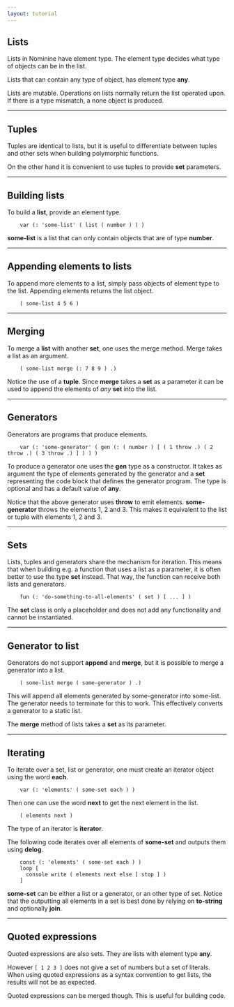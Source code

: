 ```yaml
---
layout: tutorial
---
```



Lists
-----

Lists in Nominine have element type. The element type decides what type of objects can be in the list.

Lists that can contain any type of object, has element type **any**.

Lists are mutable. Operations on lists normally return the list operated upon.
If there is a type mismatch, a none object is produced.

<hr>

Tuples
------

Tuples are identical to lists, but it is useful to differentiate between tuples and other sets when building polymorphic functions.

On the other hand it is convenient to use tuples to provide **set** parameters.

<hr>

Building lists
--------------

To build a **list**, provide an element type.

        var (: 'some-list' ( list ( number ) ) )

**some-list** is a list that can only contain objects that are of type **number**.

<hr>

Appending elements to lists
---------------------------

To append more elements to a list, simply pass objects of element type to the list.
Appending elements returns the list object.

        ( some-list 4 5 6 )

<hr>

Merging
-------

To merge a **list** with another **set**, one uses the merge method. Merge takes a list as an argument.

        ( some-list merge (: 7 8 9 ) .)

Notice the use of a **tuple**.
Since **merge** takes a **set** as a parameter it can be used to append the elements of *any* **set** into the list.

<hr>

Generators
----------

Generators are programs that produce elements.

        var (: 'some-generator' ( gen (: ( number ) [ ( 1 throw .) ( 2 throw .) ( 3 throw .) ] ) ) )

To produce a generator one uses the **gen** type as a constructor. It takes as argument the type of elements
generated by the generator and a **set** representing the code block that defines the generator program. The type is
optional and has a default value of **any**.

Notice that the above generator uses **throw** to emit elements.
**some-generator** throws the elements 1, 2 and 3.
This makes it equivalent to the list or tuple with elements 1, 2 and 3.

<hr>

Sets
----

Lists, tuples and generators share the mechanism for iteration. This means that when building e.g. a function that uses a list as
a parameter, it is often better to use the type **set** instead. That way, the function can receive both lists and generators.

        fun (: 'do-something-to-all-elements' ( set ) [ ... ] )

The **set** class is only a placeholder and does not add any functionality and cannot be instantiated.

<hr>

Generator to list
-----------------

Generators do not support **append** and **merge**, but it is possible to merge a generator into a list.

        ( some-list merge ( some-generator ) .)

This will append all elements generated by some-generator into some-list. The generator needs to terminate for this to work.
This effectively converts a generator to a static list.

The **merge** method of lists takes a **set** as its parameter.

<hr>

Iterating
---------

To iterate over a set, list or generator, one must create an iterator object using the word **each**.

        var (: 'elements' ( some-set each ) )

Then one can use the word **next** to get the next element in the list.

        ( elements next )

The type of an iterator is **iterator**.

The following code iterates over all elements of **some-set** and outputs them using **delog**.

        const (: 'elements' ( some-set each ) )
        loop [
          console write ( elements next else [ stop ] )
        ]

**some-set** can be either a list or a generator, or an other type of set.
Notice that the outputting all elements in a set is best done by relying on **to-string** and optionally **join**.

<hr>

Quoted expressions
------------------

Quoted expressions are also sets.
They are lists with element type **any**.

However `[ 1 2 3 ]` does not give a set of numbers but a set of literals.
When using quoted expressions as a syntax convention to get lists, the results will not be as expected.

Quoted expressions can be merged though.
This is useful for building code.

